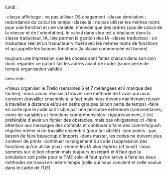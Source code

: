 lundi :

-classe affichage : ne pas utiliser OS.chagement
-classe simulation : redondance du calcul de temps
-classe ia : ne pas utiliser les mêmes noms pour une fonction et une variable, n'envoie que des ordres (pas de calcul de la vitesse et de l'orientation), le calcul dans step est à déplacer dans la classe traducteur, IA_liste permet la gestion des IA
-classe traducteur : un traducteur réel et un traducteur virtuel avec les mêmes noms de fonctions et qui appelle les bonnes fonctions (la classe commencée est bonne)

toujours une impression que les choses sont faites chacun dans son coin donc regarder ce qu'ont fait les autres avant de coder (sinon perte de temps)
organisation validée

mercredi :

-mieux organiser le Trello (semaines 6 et 7 mélangées et il manque des tâches)
-nous avons réussis à trouver une méthode de travail qui nous convient (travailler ensemble à la fac) mais nous devons maintenant réussir à travailler à distance et/ou en petits groupes (sinon perte de temps)
-faire en sorte que le code soit lisible par une personne extérieure (commentaires, noms de variables et fonctions compréhensibles
-rigoureusement, il est préférable d'avoir un fichier des obstacles, mais pas obligatoires ici
-faire attention aux messages des commits et continuer à faire des commits/push régulies même si on travaille ensemble (pour la lisibilité)
-bon points : pas besoin de faire beaucoup d'imports
-dans master, les codes ne doivent plus contenir de prints
-continuer le rangement du code (suppression des fonctions qu'on utilise plus)
-rendre les IA plus légères (cf lundi)
-nous sommes sur le bon chemin mais toujours en retard et il faut que la simulation soit prête pour le TME solo
-il faut qu'on arrive à faire les deux méthodes de travail en même temps (celle qui nous convient et celle voulue dans le cadre de l'UE)
